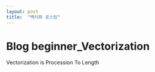 ```yaml
---
layout: post
title:  "벡터화 포스팅"
---
```


# Blog beginner_Vectorization

Vectorization is 
Procession To Length
